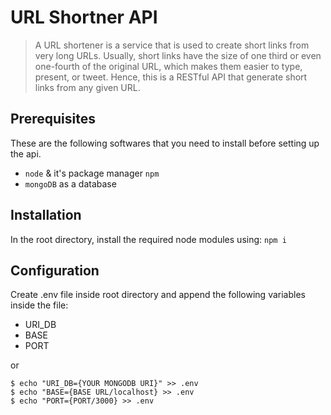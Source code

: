 # URL Shortner API

> A URL shortener is a service that is used to create short links from very long URLs. Usually, short links have the size of one third or even one-fourth of the original URL, which makes them easier to type, present, or tweet. Hence, this is a RESTful API that generate short links from any given URL.

## Prerequisites

These are the following softwares that you need to install before setting up the
api.

* `node` & it's package manager `npm`
* `mongoDB` as a database

## Installation

In the root directory, install the required node modules using: `npm i`

## Configuration

Create .env file inside root directory and append the following variables inside
the file: 
* URI_DB
* BASE
* PORT

or<br>

```
$ echo "URI_DB={YOUR MONGODB URI}" >> .env
$ echo "BASE={BASE URL/localhost} >> .env
$ echo "PORT={PORT/3000} >> .env
```
